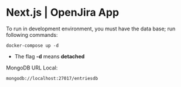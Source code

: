 # Next.js | OpenJira App
To run in development environment, you must have the data base; run following commands:
```
docker-compose up -d
```
* The flag **-d** means __detached__

MongoDB URL Local:
```
mongodb://localhost:27017/entriesdb
```